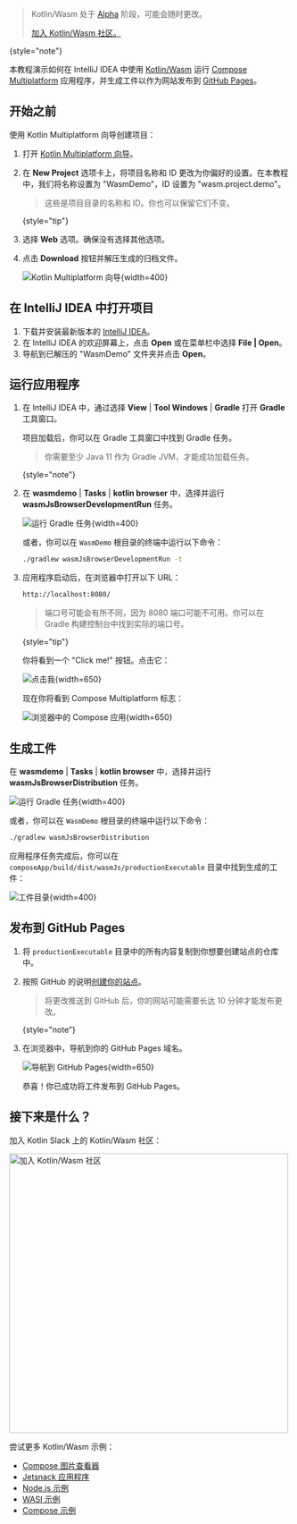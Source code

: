 [//]: # (title: Kotlin/Wasm 和 Compose Multiplatform 入门)

> Kotlin/Wasm 处于 [Alpha](components-stability.md) 阶段，可能会随时更改。
>
> [加入 Kotlin/Wasm 社区。](https://slack-chats.kotlinlang.org/c/webassembly)
>
{style="note"}

本教程演示如何在 IntelliJ IDEA 中使用 [Kotlin/Wasm](wasm-overview.md) 运行 [Compose Multiplatform](https://www.jetbrains.com/lp/compose-multiplatform/) 应用程序，并生成工件以作为网站发布到 [GitHub Pages](https://pages.github.com/)。

## 开始之前

使用 Kotlin Multiplatform 向导创建项目：

1.  打开 [Kotlin Multiplatform 向导](https://kmp.jetbrains.com/#newProject)。
2.  在 **New Project** 选项卡上，将项目名称和 ID 更改为你偏好的设置。在本教程中，我们将名称设置为 "WasmDemo"，ID 设置为 "wasm.project.demo"。

    > 这些是项目目录的名称和 ID。你也可以保留它们不变。
    >
    {style="tip"}

3.  选择 **Web** 选项。确保没有选择其他选项。
4.  点击 **Download** 按钮并解压生成的归档文件。

    ![Kotlin Multiplatform 向导](wasm-compose-web-wizard.png){width=400}

## 在 IntelliJ IDEA 中打开项目

1.  下载并安装最新版本的 [IntelliJ IDEA](https://www.jetbrains.com/idea/)。
2.  在 IntelliJ IDEA 的欢迎屏幕上，点击 **Open** 或在菜单栏中选择 **File | Open**。
3.  导航到已解压的 "WasmDemo" 文件夹并点击 **Open**。

## 运行应用程序

1.  在 IntelliJ IDEA 中，通过选择 **View** | **Tool Windows** | **Gradle** 打开 **Gradle** 工具窗口。

    项目加载后，你可以在 Gradle 工具窗口中找到 Gradle 任务。

    > 你需要至少 Java 11 作为 Gradle JVM，才能成功加载任务。
    >
    {style="note"}

2.  在 **wasmdemo** | **Tasks** | **kotlin browser** 中，选择并运行 **wasmJsBrowserDevelopmentRun** 任务。

    ![运行 Gradle 任务](wasm-gradle-task-window.png){width=400}

    或者，你可以在 `WasmDemo` 根目录的终端中运行以下命令：

    ```bash
    ./gradlew wasmJsBrowserDevelopmentRun -t
    ```

3.  应用程序启动后，在浏览器中打开以下 URL：

    ```bash
    http://localhost:8080/
    ```

    > 端口号可能会有所不同，因为 8080 端口可能不可用。你可以在 Gradle 构建控制台中找到实际的端口号。
    >
    {style="tip"}

    你将看到一个 "Click me!" 按钮。点击它：

    ![点击我](wasm-composeapp-browser-clickme.png){width=650}

    现在你将看到 Compose Multiplatform 标志：

    ![浏览器中的 Compose 应用](wasm-composeapp-browser.png){width=650}

## 生成工件

在 **wasmdemo** | **Tasks** | **kotlin browser** 中，选择并运行 **wasmJsBrowserDistribution** 任务。

![运行 Gradle 任务](wasm-gradle-task-window-compose.png){width=400}

或者，你可以在 `WasmDemo` 根目录的终端中运行以下命令：

```bash
./gradlew wasmJsBrowserDistribution
```

应用程序任务完成后，你可以在 `composeApp/build/dist/wasmJs/productionExecutable` 目录中找到生成的工件：

![工件目录](wasm-composeapp-directory.png){width=400}

## 发布到 GitHub Pages

1.  将 `productionExecutable` 目录中的所有内容复制到你想要创建站点的仓库中。
2.  按照 GitHub 的说明[创建你的站点](https://docs.github.com/en/pages/getting-started-with-github-pages/creating-a-github-pages-site#creating-your-site)。

    > 将更改推送到 GitHub 后，你的网站可能需要长达 10 分钟才能发布更改。
    >
    {style="note"}

3.  在浏览器中，导航到你的 GitHub Pages 域名。

    ![导航到 GitHub Pages](wasm-composeapp-github-clickme.png){width=650}

    恭喜！你已成功将工件发布到 GitHub Pages。

## 接下来是什么？

加入 Kotlin Slack 上的 Kotlin/Wasm 社区：

<a href="https://slack-chats.kotlinlang.org/c/webassembly"><img src="join-slack-channel.svg" width="500" alt="加入 Kotlin/Wasm 社区" style="block"/></a>

尝试更多 Kotlin/Wasm 示例：

*   [Compose 图片查看器](https://github.com/Kotlin/kotlin-wasm-examples/tree/main/compose-imageviewer)
*   [Jetsnack 应用程序](https://github.com/Kotlin/kotlin-wasm-examples/tree/main/compose-jetsnack)
*   [Node.js 示例](https://github.com/Kotlin/kotlin-wasm-examples/tree/main/nodejs-example)
*   [WASI 示例](https://github.com/Kotlin/kotlin-wasm-examples/tree/main/wasi-example)
*   [Compose 示例](https://github.com/Kotlin/kotlin-wasm-examples/tree/main/compose-example)